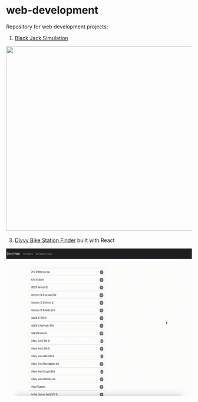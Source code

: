 # web-development

Repository for web development projects:

1. [Black Jack Simulation](https://github.com/magabrielaa/web-development/tree/main/black-jack%20simulation)

<img src="https://github.com/magabrielaa/web-development/blob/main/black-jack%20simulation/Black%20Jack%20Simulation.gif" width="1000" height="500" />

3. [Divvy Bike Station Finder](https://github.com/magabrielaa/web-development/tree/main/divvy-bikes) built with React
<img src="https://github.com/magabrielaa/web-development/blob/main/divvy-bikes/Divvy%20Bikes%20Finder.gif" width="1000" height="400" />